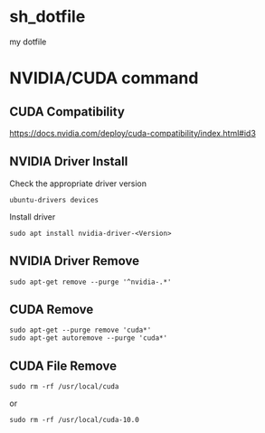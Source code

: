 # sh_dotfile
my dotfile


# NVIDIA/CUDA command

## CUDA Compatibility
https://docs.nvidia.com/deploy/cuda-compatibility/index.html#id3

## NVIDIA Driver Install
Check the appropriate driver version
```
ubuntu-drivers devices
```

Install driver
```
sudo apt install nvidia-driver-<Version>
```
## NVIDIA Driver Remove

```
sudo apt-get remove --purge '^nvidia-.*' 
```

## CUDA Remove
```
sudo apt-get --purge remove 'cuda*'
sudo apt-get autoremove --purge 'cuda*'
```
## CUDA File Remove
```
sudo rm -rf /usr/local/cuda
```

or 


```
sudo rm -rf /usr/local/cuda-10.0
```
